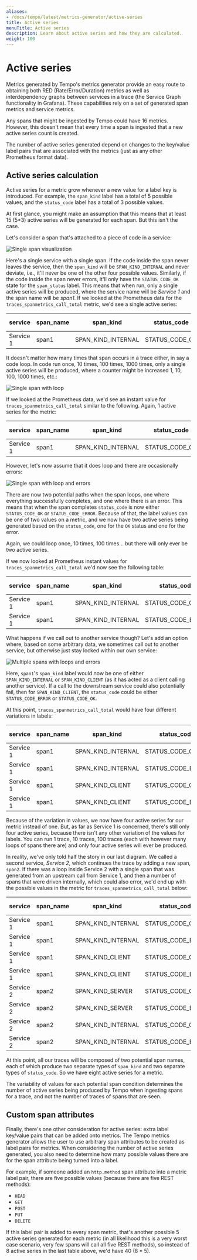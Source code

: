 ```yaml
---
aliases:
- /docs/tempo/latest/metrics-generator/active-series
title: Active series
menuTitle: Active series
description: Learn about active series and how they are calculated.
weight: 100
---
```


# Active series

Metrics generated by Tempo's metrics generator provide an easy route to obtaining both RED (Rate/Error/Duration) metrics as well as interdependency graphs between services in a trace (the Service Graph functionality in Grafana).
These capabilities rely on a set of generated span metrics and service metrics.

Any spans that might be ingested by Tempo could have 16 metrics. However, this doesn't mean that every time a span is ingested that a new active series count is created.

The number of active series generated depend on changes to the key/value label pairs that are associated with the metrics (just as any other Prometheus format data).

## Active series calculation

Active series for a metric grow whenever a new value for a label key is introduced. For example, the `span_kind` label has a total of 5 possible values, and the `status_code` label has a total of 3 possible values.

At first glance, you might make an assumption that this means that at least 15 (5*3) active series will be generated for each span. But this isn't the case.

Let's consider a span that's attached to a piece of code in a service:

![Single span visualization](/static/img/docs/tempo/SingleSpan.jpeg)

Here's a single service with a single span.
If the code inside the span never leaves the service, then the `span_kind` will be `SPAN_KIND_INTERNAL` and never deviate, i.e., it'll never be one of the other four possible values.
Similarly, if the code inside the span never errors, it'll only have the `STATUS_CODE_OK` state for the `span_status` label.
This means that when run, only a single active series will be produced, where the service name will be _Service 1_ and the span name will be _span1_.
If we looked at the Prometheus data for the `traces_spanmetrics_call_total` metric, we'd see a single active series:

| service   | span_name | span_kind          | status_code    | Metric value |
| --------- | --------- | ------------------ | -------------- | ------------ |
| Service 1 | span1     | SPAN_KIND_INTERNAL | STATUS_CODE_OK | 1            |

It doesn't matter how many times that span occurs in a trace either, in say a code loop.
In code run once, 10 times, 100 times, 1000 times, only a single active series will be produced, where a counter might be increased 1, 10, 100, 1000 times, etc.:

![Single span with loop](/static/img/docs/tempo/SingleSpanLoop.jpeg)

If we looked at the Prometheus data, we'd see an instant value for `traces_spanmetrics_call_total` similar to the following. Again, 1 active series for the metric:

| service   | span_name | span_kind          | status_code    | Metric value |
| --------- | --------- | ------------------ | -------------- | ------------ |
| Service 1 | span1     | SPAN_KIND_INTERNAL | STATUS_CODE_OK | 120          |


However, let's now assume that it does loop and there are occasionally errors:

![Single span with loop and errors](/static/img/docs/tempo/SinglespanLoopError.jpeg)

There are now two potential paths when the span loops, one where everything successfully completes, and one where there is an error.
This means that when the span completes `status_code` is now either `STATUS_CODE_OK` or `STATUS_CODE_ERROR`.
Because of that, the label values can be one of two values on a metric, and we now have two active series being generated based on the `status_code`, one for the `OK` status and one for the error.

Again, we could loop once, 10 times, 100 times... but there will only ever be two active series.

If we now looked at Prometheus instant values for `traces_spanmetrics_call_total` we'd now see the following table:

| service   | span_name | span_kind          | status_code       | Metric value |
| --------- | --------- | ------------------ | ----------------- | ------------ |
| Service 1 | span1     | SPAN_KIND_INTERNAL | STATUS_CODE_OK    | 96           |
| Service 1 | span1     | SPAN_KIND_INTERNAL | STATUS_CODE_ERROR | 24           |

What happens if we call out to another service though? Let's add an option where, based on some arbitrary data, we sometimes call out to another service, but otherwise just stay locked within our own service:

![Multiple spans with loops and errors](/static/img/docs/tempo/SingleSpanLoopErrorAnotherService.jpeg)

Here, `span1`'s `span_kind` label would now be one of either `SPAN_KIND_INTERNAL` or `SPAN_KIND_CLIENT` (as it has acted as a client calling another service).
If a call to the downstream service could also potentially fail, then for `SPAN_KIND_CLIENT`, the `status_code` could be either `STATUS_CODE_ERROR` or `STATUS_CODE_OK`.

At this point, `traces_spanmetrics_call_total` would have four different variations in labels:

| service   | span_name | span_kind          | status_code       | Metric value |
| --------- | --------- | ------------------ | ----------------- | ------------ |
| Service 1 | span1     | SPAN_KIND_INTERNAL | STATUS_CODE_OK    | 34           |
| Service 1 | span1     | SPAN_KIND_INTERNAL | STATUS_CODE_ERROR | 6            |
| Service 1 | span1     | SPAN_KIND_CLIENT   | STATUS_CODE_OK    | 23           |
| Service 1 | span1     | SPAN_KIND_CLIENT   | STATUS_CODE_ERROR | 3            |

Because of the variation in values, we now have four active series for our metric instead of one. But, as far as Service 1 is concerned, there's still only four active series, because there isn't any other variation of the values for labels. You can run 1 trace, 10 traces, 100 traces (each with however many loops of spans there are) and only four active series will ever be produced.

In reality, we've only told half the story in our last diagram. We called a second service, _Service 2_, which continues the trace by adding a new span, `span2`.
If there was a loop inside Service 2 with a single span that was generated from an upstream call from Service 1, and then a number of spans that were driven internally, which could also error, we'd end up with the possible values in the metric for `traces_spanmetrics_call_total` below:

| service   | span_name | span_kind          | status_code       | Metric value |
| --------- | --------- | ------------------ | ----------------- | ------------ |
| Service 1 | span1     | SPAN_KIND_INTERNAL | STATUS_CODE_OK    | 89           |
| Service 1 | span1     | SPAN_KIND_INTERNAL | STATUS_CODE_ERROR | 13           |
| Service 1 | span1     | SPAN_KIND_CLIENT   | STATUS_CODE_OK    | 44           |
| Service 1 | span1     | SPAN_KIND_CLIENT   | STATUS_CODE_ERROR | 9            |
| Service 2 | span2     | SPAN_KIND_SERVER   | STATUS_CODE_OK    | 30           |
| Service 2 | span2     | SPAN_KIND_SERVER   | STATUS_CODE_ERROR | 14           |
| Service 2 | span2     | SPAN_KIND_INTERNAL | STATUS_CODE_OK    | 99           |
| Service 2 | span2     | SPAN_KIND_INTERNAL | STATUS_CODE_ERROR | 23           |

At this point, all our traces will be composed of two potential span names, each of which produce two separate types of `span_kind` and two separate types of `status_code`. So we have eight active series for a metric.

The variability of values for each potential span condition determines the number of active series being produced by Tempo when ingesting spans for a trace, and not the number of traces of spans that are seen.

## Custom span attributes

Finally, there's one other consideration for active series: extra label key/value pairs that can be added onto metrics.
The Tempo metrics generator allows the user to use arbitrary span attributes to be created as label pairs for metrics.
When considering the number of active series generated, you also need to determine how many possible values there are for the span attribute being turned into a label.

For example, if someone added an `http.method` span attribute into a metric label pair, there are five possible values (because there are five REST methods):

- `HEAD`
- `GET`
- `POST`
- `PUT`
- `DELETE`

If this label pair is added to every span metric, that's another possible 5 active series generated for each metric (in all likelihood this is a very worst case scenario, very few spans will call all five REST methods), so instead of 8 active series in the last table above, we'd have 40 (8 * 5).